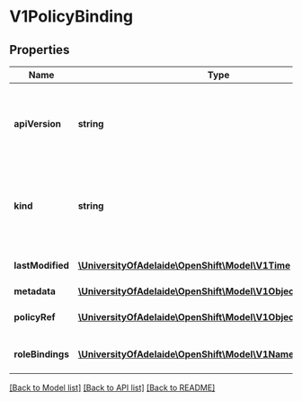 # V1PolicyBinding

## Properties
Name | Type | Description | Notes
------------ | ------------- | ------------- | -------------
**apiVersion** | **string** | APIVersion defines the versioned schema of this representation of an object. Servers should convert recognized schemas to the latest internal value, and may reject unrecognized values. More info: http://releases.k8s.io/HEAD/docs/devel/api-conventions.md#resources | [optional] 
**kind** | **string** | Kind is a string value representing the REST resource this object represents. Servers may infer this from the endpoint the client submits requests to. Cannot be updated. In CamelCase. More info: http://releases.k8s.io/HEAD/docs/devel/api-conventions.md#types-kinds | [optional] 
**lastModified** | [**\UniversityOfAdelaide\OpenShift\Model\V1Time**](V1Time.md) | LastModified is the last time that any part of the PolicyBinding was created, updated, or deleted | 
**metadata** | [**\UniversityOfAdelaide\OpenShift\Model\V1ObjectMeta**](V1ObjectMeta.md) | Standard object&#39;s metadata. | [optional] 
**policyRef** | [**\UniversityOfAdelaide\OpenShift\Model\V1ObjectReference**](V1ObjectReference.md) | PolicyRef is a reference to the Policy that contains all the Roles that this PolicyBinding&#39;s RoleBindings may reference | 
**roleBindings** | [**\UniversityOfAdelaide\OpenShift\Model\V1NamedRoleBinding[]**](V1NamedRoleBinding.md) | RoleBindings holds all the RoleBindings held by this PolicyBinding, mapped by RoleBinding.Name | 

[[Back to Model list]](../README.md#documentation-for-models) [[Back to API list]](../README.md#documentation-for-api-endpoints) [[Back to README]](../README.md)


